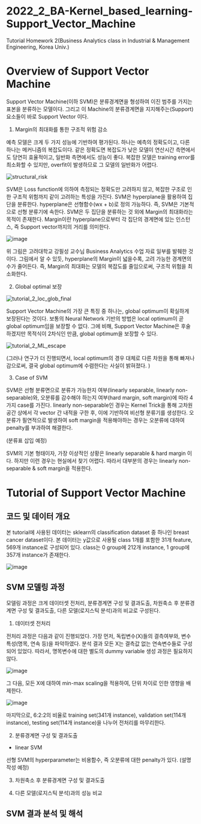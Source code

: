 # 2022_2_BA-Kernel_based_learning-Support_Vector_Machine
Tutorial Homework 2(Business Analytics class in Industrial &amp; Management Engineering, Korea Univ.)


# Overview of Support Vector Machine
Support Vector Machine(이하 SVM)은 분류경계면을 형성하여 이진 범주를 가지는 표본을 분류하는 모델이다. 그리고 이 Machine의 분류경계면을 지지해주는(Support) 요소들이 바로 Support Vector 이다.

1. Margin의 최대화를 통한 구조적 위험 감소

예측 모델은 크게 두 가지 성능에 기반하여 평가된다. 하나는 예측의 정확도이고, 다른 하나는 메커니즘의 복잡도이다. 같은 정확도면 복잡도가 낮은 모델이 연산시간 측면에서도 당연히 효율적이고, 일반화 측면에서도 성능이 좋다. 복잡한 모델은 training error를 최소화할 수 있지만, overfit이 발생하므로 그 모델의 일반화가 어렵다. 

![structural_risk](https://user-images.githubusercontent.com/106015570/198205512-0146f627-3790-4e66-8fa5-1a1ead44554e.png)

SVM은 Loss function에 의하여 측정되는 정확도만 고려하지 않고, 복잡한 구조로 인한 구조적 위험까지 같이 고려하는 특성을 가진다. SVM은 hyperplane을 활용하여 집단을 분류한다. hyperplane은 선형함수(wx + b)로 정의 가능하다. 즉, SVM은 기본적으로 선형 분류기에 속한다. SVM은 두 집단을 분류하는 것 외에 Margin의 최대화라는 목적이 존재한다. Margin이란 hyperplane으로부터 각 집단의 경계면에 있는 인스턴스, 즉 Support vector까지의 거리를 의미한다. 

![image](https://user-images.githubusercontent.com/106015570/199633310-d358d30f-78f5-4921-ab48-1eee2fe3aa77.png)

위 그림은 고려대학교 강필성 교수님 Business Analytics 수업 자료 일부를 발췌한 것이다. 그림에서 알 수 있듯, hyperplane의 Margin이 넓을수록, 고려 가능한 경계면의 수가 줄어든다. 즉, Margin의 최대화는 모델의 복잡도를 줄임으로써, 구조적 위험을 최소화한다. 

2. Global optimal 보장

![tutorial_2_loc_glob_final](https://user-images.githubusercontent.com/106015570/198035012-b53e1d10-0864-4975-a2f6-327b003c2be6.png)

Support Vector Machine의 가장 큰 특징 중 하나는, global optimum이 확실하게 보장된다는 것이다. 보통의 Neural Network 기반의 방법은 local optimum이 곧 global optimum임을 보장할 수 없다. 그에 비해, Support Vector Machine은 후술하겠지만 목적식이 2차식인 만큼, global optimum을 보장할 수 있다.

![tutorial_2_ML_escape](https://user-images.githubusercontent.com/106015570/199642662-f51cec66-45df-4c0f-bb97-c02492573b2b.png)

(그러나 연구가 더 진행되면서, local optimum의 경우 대체로 다른 차원을 통해 빠져나감으로써, 결국 global optimum에 수렴한다는 사실이 밝혀졌다. )

3. Case of SVM

SVM은 선형 분류면으로 분류가 가능한지 여부(linearly separable, linearly non-separable)와, 오분류를 감수해야 하는지 여부(hard margin, soft margin)에 따라 4가지 case를 가진다. linearly non-separable인 경우는 Kernel Trick을 통해 고차원 공간 상에서 각 vector 간 내적을 구한 후, 이에 기반하여 비선형 분류기를 생성한다. 오분류가 필연적으로 발생하여 soft margin을 적용해야하는 경우는 오분류에 대하여 penalty를 부과하여 해결한다.

(분류표 삽입 예정)

SVM의 기본 형태이자, 가장 이상적인 상황은 linearly separable & hard margin 이다. 하지만 이런 경우는 현실에서 찾기 어렵다. 따라서 대부분의 경우는 linearly non-separable & soft margin을 적용한다.



# Tutorial of Support Vector Machine

## 코드 및 데이터 개요
본 tutorial에 사용된 데이터는 sklearn의 classification dataset 중 하나인 breast cancer dataset이다. 본 데이터는 y값으로 사용될 class 1개를 포함한 31개 feature, 569개 instance로 구성되어 있다. class는 0 group에 212개 instance, 1 group에 357개 instance가 존재한다.

![image](https://user-images.githubusercontent.com/106015570/199642855-b99652d5-9f40-42aa-89d1-a19a25b8e7a6.png)


## SVM 모델링 과정
모델링 과정은 크게 데이터셋 전처리, 분류경계면 구성 및 결과도출, 차원축소 후 분류경계면 구성 및 결과도출, 다른 모델(로지스틱 분석)과의 비교로 구성된다.

1. 데이터셋 전처리

전처리 과정은 다음과 같이 진행되었다. 가장 먼저, 독립변수(X)들의 결측여부와, 변수특성(명목, 연속 등)을 파악하였다. 분석 결과 모든 X는 결측값 없는 연속변수들로 구성되어 있었다. 따라서, 명목변수에 대한 별도의 dummy variable 생성 과정은 필요하지 않다.

![image](https://user-images.githubusercontent.com/106015570/199642915-ed0a385f-b01c-4054-8616-dd88b5fbe73d.png)

그 다음, 모든 X에 대하여 min-max scaling을 적용하여, 단위 차이로 인한 영향을 배제한다.

![image](https://user-images.githubusercontent.com/106015570/199642991-7e0d51cb-0c9e-411e-8c54-61922d4739f3.png)

마지막으로, 6:2:2의 비율로 training set(341개 instance), validation set(114개 instance), testing set(114개 instance)을 나누어 전처리를 마무리한다.


2. 분류경계면 구성 및 결과도출

 - linear SVM
 
선형 SVM의 hyperparameter는 비용함수, 즉 오분류에 대한 penalty가 있다. (설명 작성 예정)

3. 차원축소 후 분류경계면 구성 및 결과도출

4. 다른 모델(로지스틱 분석)과의 성능 비교


## SVM 결과 분석 및 해석

